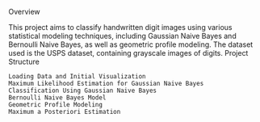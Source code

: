 Overview

This project aims to classify handwritten digit images using various statistical modeling techniques, including Gaussian Naive Bayes and Bernoulli Naive Bayes, as well as geometric profile modeling. The dataset used is the USPS dataset, containing grayscale images of digits.
Project Structure

    Loading Data and Initial Visualization
    Maximum Likelihood Estimation for Gaussian Naive Bayes
    Classification Using Gaussian Naive Bayes
    Bernoulli Naive Bayes Model
    Geometric Profile Modeling
    Maximum a Posteriori Estimation
